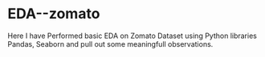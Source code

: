 # EDA--zomato
Here I have Performed basic EDA on Zomato Dataset using Python libraries Pandas, Seaborn and pull out some meaningfull observations.

